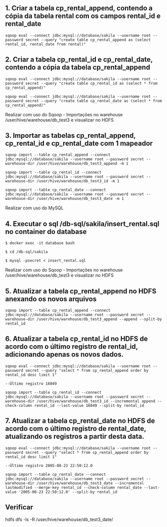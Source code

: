 ## 1. Criar a tabela cp_rental_append, contendo a cópia da tabela rental com os campos rental_id e rental_date
```
sqoop eval --connect jdbc:mysql://database/sakila --username root --password secret --query "create table cp_rental_append as (select rental_id, rental_date from rental)"

```
## 2. Criar a tabela cp_rental_id e cp_rental_date, contendo a cópia da tabela cp_rental_append
```
sqoop eval --connect jdbc:mysql://database/sakila --username root --password secret --query "create table cp_rental_id as (select * from cp_rental_append)"

sqoop eval --connect jdbc:mysql://database/sakila --username root --password secret --query "create table cp_rental_date as (select * from cp_rental_append)"
```

Realizar com uso do Sqoop - Importações no warehouse /user/hive/warehouse/db_test3 e visualizar no HDFS

## 3. Importar as tabelas cp_rental_append, cp_rental_id e cp_rental_date com 1 mapeador
```
sqoop import --table cp_rental_append --connect jdbc:mysql://database/sakila --username root --password secret --warehouse-dir /user/hive/warehouse/db_test3_append -m 1 

sqoop import --table cp_rental_id --connect jdbc:mysql://database/sakila --username root --password secret --warehouse-dir /user/hive/warehouse/db_test3_id -m 1 

sqoop import --table cp_rental_date --connect jdbc:mysql://database/sakila --username root --password secret --warehouse-dir /user/hive/warehouse/db_test3_date -m 1 
```

Realizar com uso do MySQL

## 4. Executar o sql /db-sql/sakila/insert_rental.sql no container do database
```
$ docker exec -it database bash

$ cd /db-sql/sakila

$ mysql -psecret < insert_rental.sql
```
 

Realizar com uso do Sqoop - Importações no warehouse /user/hive/warehouse/db_test3 e visualizar no HDFS

## 5. Atualizar a tabela cp_rental_append no HDFS anexando os novos arquivos
```
sqoop import --table cp_rental_append --connect jdbc:mysql://database/sakila --username root --password secret --warehouse-dir /user/hive/warehouse/db_test3_append --append --split-by rental_id
```

## 6. Atualizar a tabela cp_rental_id no HDFS de acordo com o último registro de rental_id, adicionando apenas os novos dados.
```
sqoop eval --connect jdbc:mysql://database/sakila --username root --password secret --query "select * from cp_rental_append order by rental_id desc limit 1"

--Último registro 16049

sqoop import --table cp_rental_id --connect jdbc:mysql://database/sakila --username root --password secret --warehouse-dir /user/hive/warehouse/db_test3_id --incremental append --check-column rental_id --last-value 16049 --split-by rental_id

```

## 7. Atualizar a tabela cp_rental_date no HDFS de acordo com o último registro de rental_date, atualizando os registros a partir desta data.
```
sqoop eval --connect jdbc:mysql://database/sakila --username root --password secret --query "select * from cp_rental_append order by rental_id desc limit 1"

--Último registro 2005-08-23 22:50:12.0 

sqoop import --table cp_rental_date --connect jdbc:mysql://database/sakila --username root --password secret --warehouse-dir /user/hive/warehouse/db_test3_date --incremental lastmodified --merge-key rental_id --check-column rental_date --last-value '2005-08-23 22:50:12.0' --split-by rental_id
```

## Verificar
hdfs dfs -ls -R /user/hive/warehouse/db_test3_date/
